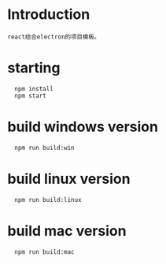 # Introduction

```
react结合electron的项目模板。
```

# starting

```
  npm install
  npm start
```

# build windows version

```
  npm run build:win
```

# build linux version

```
  npm run build:linux
```

# build mac version

```
  npm run build:mac
```
